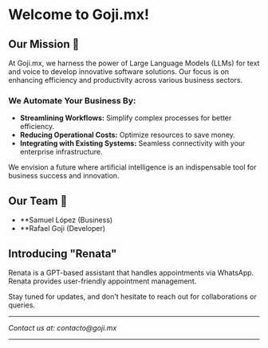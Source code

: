 
# Welcome to Goji.mx!

## Our Mission 🚀
At Goji.mx, we harness the power of Large Language Models (LLMs) for text and voice to develop innovative software solutions. Our focus is on enhancing efficiency and productivity across various business sectors.

### We Automate Your Business By:
- **Streamlining Workflows:** Simplify complex processes for better efficiency.
- **Reducing Operational Costs:** Optimize resources to save money.
- **Integrating with Existing Systems:** Seamless connectivity with your enterprise infrastructure.

We envision a future where artificial intelligence is an indispensable tool for business success and innovation.

## Our Team 🤝
- **Samuel López (Business)
- **Rafael Goji (Developer)

## Introducing "Renata"
Renata is a GPT-based assistant that handles appointments via WhatsApp. Renata provides user-friendly appointment management.

Stay tuned for updates, and don't hesitate to reach out for collaborations or queries.

---

_Contact us at: contacto@goji.mx_

---
